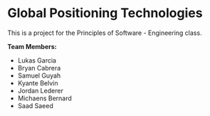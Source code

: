 # Global Positioning Technologies

<p>This is a project for the Principles of Software - Engineering class.</p>

<p><strong>Team Members:</strong>
<ul>
  <li>Lukas Garcia</li>
  <li>Bryan Cabrera</li>
  <li>Samuel Guyah</li>
  <li>Kyante Belvin</li>
  <li>Jordan Lederer</li>
  <li>Michaens Bernard</li>
  <li>Saad Saeed</li>
</ul>
</p>


